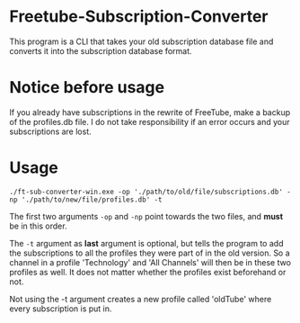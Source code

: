 # Freetube-Subscription-Converter
This program is a CLI that takes your old subscription database file and converts it into the subscription database format.

# Notice before usage

If you already have subscriptions in the rewrite of FreeTube, make a backup of the profiles.db file.
I do not take responsibility if an error occurs and your subscriptions are lost. 

# Usage
`./ft-sub-converter-win.exe -op './path/to/old/file/subscriptions.db' -np './path/to/new/file/profiles.db' -t`
 
The first two arguments `-op` and `-np` point towards the two files, and **must** be in this order.

The `-t` argument as **last** argument is optional, but tells the program to add the subscriptions to all the profiles they were part of in the old version.
So a channel in a profile 'Technology' and 'All Channels' will then be in these two profiles as well.
It does not matter whether the profiles exist beforehand or not.


Not using the -t argument creates a new profile called 'oldTube' where every subscription is put in.

 
